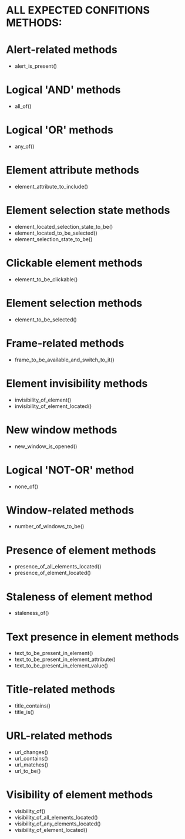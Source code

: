 # ALL EXPECTED CONFITIONS METHODS:

# Alert-related methods
* alert_is_present()

# Logical 'AND' methods
* all_of()
# Logical 'OR' methods
* any_of()

# Element attribute methods
* element_attribute_to_include()

# Element selection state methods
* element_located_selection_state_to_be()
* element_located_to_be_selected()
* element_selection_state_to_be()

# Clickable element methods
* element_to_be_clickable()

# Element selection methods
* element_to_be_selected()

# Frame-related methods
* frame_to_be_available_and_switch_to_it()

# Element invisibility methods
* invisibility_of_element()
* invisibility_of_element_located()

# New window methods
* new_window_is_opened()

# Logical 'NOT-OR' method
* none_of()

# Window-related methods
* number_of_windows_to_be()

# Presence of element methods
* presence_of_all_elements_located()
* presence_of_element_located()

# Staleness of element method
* staleness_of()

# Text presence in element methods
* text_to_be_present_in_element()
* text_to_be_present_in_element_attribute()
* text_to_be_present_in_element_value()

# Title-related methods
* title_contains()
* title_is()

# URL-related methods
* url_changes()
* url_contains()
* url_matches()
* url_to_be()

# Visibility of element methods
* visibility_of()
* visibility_of_all_elements_located()
* visibility_of_any_elements_located()
* visibility_of_element_located()

